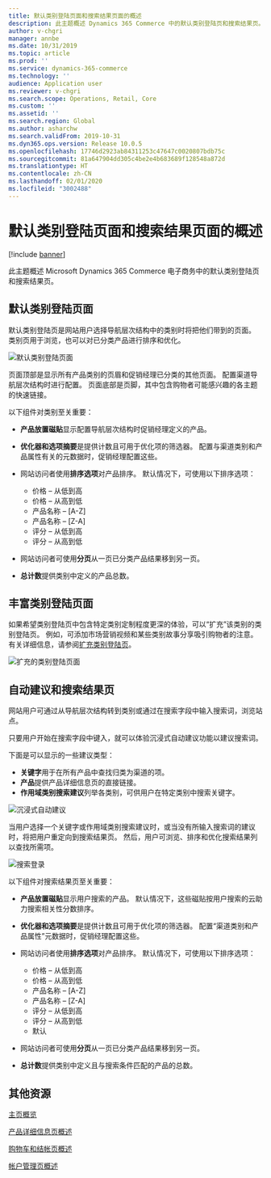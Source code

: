 ```yaml
---
title: 默认类别登陆页面和搜索结果页面的概述
description: 此主题概述 Dynamics 365 Commerce 中的默认类别登陆页和搜索结果页。
author: v-chgri
manager: annbe
ms.date: 10/31/2019
ms.topic: article
ms.prod: ''
ms.service: dynamics-365-commerce
ms.technology: ''
audience: Application user
ms.reviewer: v-chgri
ms.search.scope: Operations, Retail, Core
ms.custom: ''
ms.assetid: ''
ms.search.region: Global
ms.author: asharchw
ms.search.validFrom: 2019-10-31
ms.dyn365.ops.version: Release 10.0.5
ms.openlocfilehash: 17746d2923ab84311253c47647c0020807bdb75c
ms.sourcegitcommit: 81a647904dd305c4be2e4b683689f128548a872d
ms.translationtype: HT
ms.contentlocale: zh-CN
ms.lasthandoff: 02/01/2020
ms.locfileid: "3002488"
---
```

# <a name="overview-of-default-category-landing-page-and-search-results-page"></a>默认类别登陆页面和搜索结果页面的概述


[!include [banner](includes/banner.md)]

此主题概述 Microsoft Dynamics 365 Commerce 电子商务中的默认类别登陆页和搜索结果页。

## <a name="default-category-landing-page"></a>默认类别登陆页面

默认类别登陆页是网站用户选择导航层次结构中的类别时将把他们带到的页面。 类别页用于浏览，也可以对已分类产品进行排序和优化。

![默认类别登陆页面](./media/SimpleCategoryLandingDressCategory.png)

页面顶部是显示所有产品类别的页眉和促销经理已分类的其他页面。 配置渠道导航层次结构时进行配置。 页面底部是页脚，其中包含购物者可能感兴趣的各主题的快速链接。

以下组件对类别至关重要：

- **产品放置磁贴**显示配置导航层次结构时促销经理定义的产品。
- **优化器和选项摘要**是提供计数且可用于优化项的筛选器。 配置与渠道类别和产品属性有关的元数据时，促销经理配置这些。
- 网站访问者使用**排序选项**对产品排序。 默认情况下，可使用以下排序选项：

    - 价格 – 从低到高
    - 价格 – 从高到低
    - 产品名称 – \[A-Z\]
    - 产品名称 – \[Z-A\]
    - 评分 – 从低到高
    - 评分 – 从高到低

- 网站访问者可使用**分页**从一页已分类产品结果移到另一页。
- **总计数**提供类别中定义的产品总数。

## <a name="enrich-a-category-landing-page"></a>丰富类别登陆页面

如果希望类别登陆页中包含特定类别定制程度更深的体验，可以“扩充”该类别的类别登陆页。 例如，可添加市场营销视频和某些类别故事分享吸引购物者的注意。 有关详细信息，请参阅[扩充类别登陆页](enrich-category-page.md)。

![扩充的类别登陆页面](./media/CategoryLandingPages.png)

## <a name="auto-suggest-and-search-results-pages"></a>自动建议和搜索结果页

网站用户可通过从导航层次结构转到类别或通过在搜索字段中输入搜索词，浏览站点。

只要用户开始在搜索字段中键入，就可以体验沉浸式自动建议功能以建议搜索词。

下面是可以显示的一些建议类型：

- **关键字**用于在所有产品中查找归类为渠道的项。
- **产品**提供产品详细信息页的直接链接。
- **作用域类别搜索建议**列举各类别，可供用户在特定类别中搜索关键字。

![沉浸式自动建议](./media/ImmersiveAutoSuggestUX.png)

当用户选择一个关键字或作用域类别搜索建议时，或当没有所输入搜索词的建议时，将把用户重定向到搜索结果页。 然后，用户可浏览、排序和优化搜索结果列以查找所需项。

![搜索登录](./media/SearchLanding.png)

以下组件对搜索结果页至关重要：

- **产品放置磁贴**显示用户搜索的产品。 默认情况下，这些磁贴按用户搜索的云助力搜索相关性分数排序。
- **优化器和选项摘要**是提供计数且可用于优化项的筛选器。 配置“渠道类别和产品属性”元数据时，促销经理配置这些。
- 网站访问者使用**排序选项**对产品排序。 默认情况下，可使用以下排序选项：

    - 价格 – 从低到高
    - 价格 – 从高到低
    - 产品名称 – \[A-Z\]
    - 产品名称 – \[Z-A\]
    - 评分 – 从低到高
    - 评分 – 从高到低
    - 默认

- 网站访问者可使用**分页**从一页已分类产品结果移到另一页。
- **总计数**提供类别中定义且与搜索条件匹配的产品的总数。

## <a name="additional-resources"></a>其他资源

[主页概览](quick-tour-home-page.md)

[产品详细信息页概述](quick-tour-pdp.md)

[购物车和结帐页概述](quick-tour-cart-checkout.md)

[帐户管理页概述](quick-tour-account-management.md)

